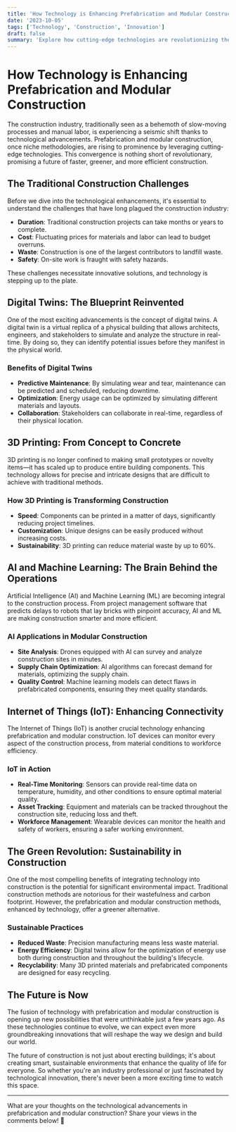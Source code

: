 ```yaml
---
title: 'How Technology is Enhancing Prefabrication and Modular Construction'
date: '2023-10-05'
tags: ['Technology', 'Construction', 'Innovation']
draft: false
summary: 'Explore how cutting-edge technologies are revolutionizing the prefabrication and modular construction industry, leading to faster, greener, and more efficient building processes.'
---
```


# How Technology is Enhancing Prefabrication and Modular Construction

The construction industry, traditionally seen as a behemoth of slow-moving processes and manual labor, is experiencing a seismic shift thanks to technological advancements. Prefabrication and modular construction, once niche methodologies, are rising to prominence by leveraging cutting-edge technologies. This convergence is nothing short of revolutionary, promising a future of faster, greener, and more efficient construction.

## The Traditional Construction Challenges

Before we dive into the technological enhancements, it's essential to understand the challenges that have long plagued the construction industry:

- **Duration**: Traditional construction projects can take months or years to complete.
- **Cost**: Fluctuating prices for materials and labor can lead to budget overruns.
- **Waste**: Construction is one of the largest contributors to landfill waste.
- **Safety**: On-site work is fraught with safety hazards.

These challenges necessitate innovative solutions, and technology is stepping up to the plate.

## Digital Twins: The Blueprint Reinvented

One of the most exciting advancements is the concept of digital twins. A digital twin is a virtual replica of a physical building that allows architects, engineers, and stakeholders to simulate and analyze the structure in real-time. By doing so, they can identify potential issues before they manifest in the physical world.

### Benefits of Digital Twins

- **Predictive Maintenance**: By simulating wear and tear, maintenance can be predicted and scheduled, reducing downtime.
- **Optimization**: Energy usage can be optimized by simulating different materials and layouts.
- **Collaboration**: Stakeholders can collaborate in real-time, regardless of their physical location.

## 3D Printing: From Concept to Concrete

3D printing is no longer confined to making small prototypes or novelty items—it has scaled up to produce entire building components. This technology allows for precise and intricate designs that are difficult to achieve with traditional methods.

### How 3D Printing is Transforming Construction

- **Speed**: Components can be printed in a matter of days, significantly reducing project timelines.
- **Customization**: Unique designs can be easily produced without increasing costs.
- **Sustainability**: 3D printing can reduce material waste by up to 60%.

## AI and Machine Learning: The Brain Behind the Operations

Artificial Intelligence (AI) and Machine Learning (ML) are becoming integral to the construction process. From project management software that predicts delays to robots that lay bricks with pinpoint accuracy, AI and ML are making construction smarter and more efficient.

### AI Applications in Modular Construction

- **Site Analysis**: Drones equipped with AI can survey and analyze construction sites in minutes.
- **Supply Chain Optimization**: AI algorithms can forecast demand for materials, optimizing the supply chain.
- **Quality Control**: Machine learning models can detect flaws in prefabricated components, ensuring they meet quality standards.

## Internet of Things (IoT): Enhancing Connectivity

The Internet of Things (IoT) is another crucial technology enhancing prefabrication and modular construction. IoT devices can monitor every aspect of the construction process, from material conditions to workforce efficiency.

### IoT in Action

- **Real-Time Monitoring**: Sensors can provide real-time data on temperature, humidity, and other conditions to ensure optimal material quality.
- **Asset Tracking**: Equipment and materials can be tracked throughout the construction site, reducing loss and theft.
- **Workforce Management**: Wearable devices can monitor the health and safety of workers, ensuring a safer working environment.

## The Green Revolution: Sustainability in Construction

One of the most compelling benefits of integrating technology into construction is the potential for significant environmental impact. Traditional construction methods are notorious for their wastefulness and carbon footprint. However, the prefabrication and modular construction methods, enhanced by technology, offer a greener alternative.

### Sustainable Practices

- **Reduced Waste**: Precision manufacturing means less waste material.
- **Energy Efficiency**: Digital twins allow for the optimization of energy use both during construction and throughout the building's lifecycle.
- **Recyclability**: Many 3D printed materials and prefabricated components are designed for easy recycling.

## The Future is Now

The fusion of technology with prefabrication and modular construction is opening up new possibilities that were unthinkable just a few years ago. As these technologies continue to evolve, we can expect even more groundbreaking innovations that will reshape the way we design and build our world.

The future of construction is not just about erecting buildings; it's about creating smart, sustainable environments that enhance the quality of life for everyone. So whether you're an industry professional or just fascinated by technological innovation, there's never been a more exciting time to watch this space.

---

What are your thoughts on the technological advancements in prefabrication and modular construction? Share your views in the comments below! 🚀